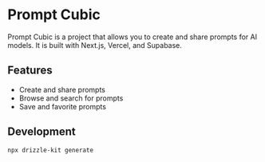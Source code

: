 # Prompt Cubic

Prompt Cubic is a project that allows you to create and share prompts for AI models. It is built with Next.js, Vercel, and Supabase.

## Features

- Create and share prompts
- Browse and search for prompts
- Save and favorite prompts

## Development

```bash
npx drizzle-kit generate
```
